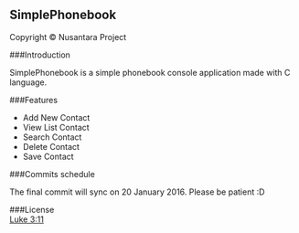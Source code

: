 ## SimplePhonebook
Copyright © Nusantara Project

###Introduction

SimplePhonebook is a simple phonebook console application made with C language.


###Features

* Add New Contact
* View List Contact
* Search Contact
* Delete Contact
* Save Contact


###Commits schedule

The final commit will sync on 20 January 2016. Please be patient :D


###License  
[Luke 3:11](http://www.kingjamesbibleonline.org/Luke-3-11/)
